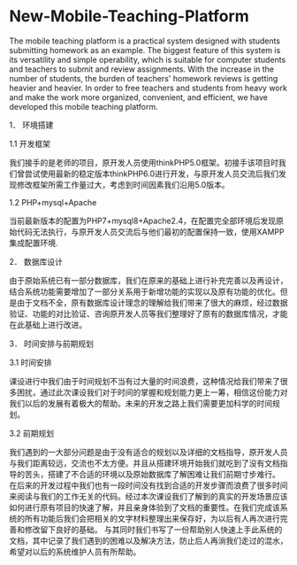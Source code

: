# New-Mobile-Teaching-Platform
The mobile teaching platform is a practical system designed with students submitting homework as an example. The biggest feature of this system is its versatility and simple operability, which is suitable for computer students and teachers to submit and review assignments. With the increase in the number of students, the burden of teachers' homework reviews is getting heavier and heavier. In order to free teachers and students from heavy work and make the work more organized, convenient, and efficient, we have developed this mobile teaching platform.

1．	环境搭建

1.1 开发框架  

我们接手的是老师的项目，原开发人员使用thinkPHP5.0框架。初接手该项目时我们曾尝试使用最新的稳定版本thinkPHP6.0进行开发，与原开发人员交流后我们发现修改框架所需工作量过大，考虑到时间因素我们沿用5.0版本。

1.2 PHP+mysql+Apache

当前最新版本的配置为PHP7+mysql8+Apache2.4，在配置完全部环境后发现原始代码无法执行，与原开发人员交流后与他们最初的配置保持一致，使用XAMPP集成配置环境.

2．	数据库设计

由于原始系统已有一部分数据库，我们在原来的基础上进行补充完善以及再设计，结合系统功能需要增加了一部分关系用于新增功能的实现以及原有功能的优化。但是由于文档不全，原有数据库设计理念的理解给我们带来了很大的麻烦，经过数据验证、功能的对比验证、咨询原开发人员等我们整理好了原有的数据库情况，才能在此基础上进行改进。

3．	时间安排与前期规划

3.1 时间安排

课设进行中我们由于时间规划不当有过大量的时间浪费，这种情况给我们带来了很多困扰，通过此次课设我们对于时间的掌握和规划能力更上一筹，相信这份能力对我们以后的发展有着极大的帮助。未来的开发之路上我们需要更加科学的时间规划。

3.2 前期规划

我们遇到的一大部分问题是由于没有适合的规划以及详细的文档指导，原开发人员与我们距离较远，交流也不太方便。并且从搭建环境开始我们就吃到了没有文档指导的苦头，搭建了不合适的环境以及原始数据库了解困难让我们前期寸步难行。
在后来的开发过程中我们也有一段时间没有找到合适的开发步骤而浪费了很多时间来阅读与我们的工作无关的代码。经过本次课设我们了解到的真实的开发场景应该如何进行原有项目的快速了解，并且亲身体验到了文档的重要性。在我们完成该系统的所有功能后我们会把相关的文字材料整理出来保存好，为以后有人再次进行完善和修改留下良好的基础。
与其同时我们书写了一份帮助别人快速上手此系统的文档，其中记录了我们遇到的困难以及解决方法，防止后人再淌我们走过的混水，希望对以后的系统维护人员有所帮助。
